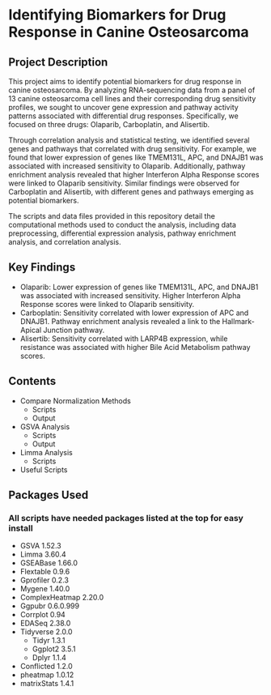# Identifying Biomarkers for Drug Response in Canine Osteosarcoma

## Project Description

This project aims to identify potential biomarkers for drug response in canine osteosarcoma. By analyzing RNA-sequencing data from a panel of 13 canine osteosarcoma cell lines and their corresponding drug sensitivity profiles, we sought to uncover gene expression and pathway activity patterns associated with differential drug responses. Specifically, we focused on three drugs: Olaparib, Carboplatin, and Alisertib.

Through correlation analysis and statistical testing, we identified several genes and pathways that correlated with drug sensitivity. For example, we found that lower expression of genes like TMEM131L, APC, and DNAJB1 was associated with increased sensitivity to Olaparib. Additionally, pathway enrichment analysis revealed that higher Interferon Alpha Response scores were linked to Olaparib sensitivity. Similar findings were observed for Carboplatin and Alisertib, with different genes and pathways emerging as potential biomarkers.

The scripts and data files provided in this repository detail the computational methods used to conduct the analysis, including data preprocessing, differential expression analysis, pathway enrichment analysis, and correlation analysis.

## Key Findings

* Olaparib: Lower expression of genes like TMEM131L, APC, and DNAJB1 was associated with increased sensitivity. Higher Interferon Alpha Response scores were linked to Olaparib sensitivity.
* Carboplatin: Sensitivity correlated with lower expression of APC and DNAJB1. Pathway enrichment analysis revealed a link to the Hallmark-Apical Junction pathway.
* Alisertib: Sensitivity correlated with LARP4B expression, while resistance was associated with higher Bile Acid Metabolism pathway scores.

## Contents
* Compare Normalization Methods
  * Scripts
  * Output
* GSVA Analysis
  * Scripts
  * Output
* Limma Analysis
  * Scripts
* Useful Scripts

## Packages Used 
### All scripts have needed packages listed at the top for easy install
* GSVA 1.52.3
* Limma 3.60.4
* GSEABase 1.66.0
* Flextable 0.9.6
* Gprofiler 0.2.3
* Mygene 1.40.0
* ComplexHeatmap 2.20.0
* Ggpubr 0.6.0.999
* Corrplot 0.94
* EDASeq 2.38.0
* Tidyverse 2.0.0
  * Tidyr 1.3.1
  * Ggplot2 3.5.1
  * Dplyr 1.1.4
* Conflicted 1.2.0
* pheatmap 1.0.12
* matrixStats 1.4.1

